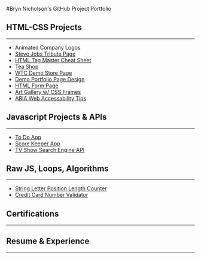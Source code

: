 #Bryn Nicholson's GitHub Project Portfolio
<html>
  <body>
  <h2>HTML-CSS Projects</h2>
  <hr>
    <ul>
      <li><a href="/projects/WTC-animation-Logo.html"></a>Animated Company Logos</li>
      <li><a href="/projects/steve-jobs-tribute/index.html">Steve Jobs Tribute Page</a></li>
      <li><a href="/projects/projects/html-cheatsheet/cheatsheet.html">HTML Tag Master Cheat Sheet</a></li>
      <li><a href="/projects/teacozy/teacozy.html">Tea Shop</a></li>
      <li><a href="/projects/wtc-products/product.html">WTC Demo Store Page</a></li>
      <li><a href="/projects/portfolio-site/portfolio.html">Demo Portfolio Page Design</a></li>
      <li><a href="/projects/form-page/forms.html">HTML Form Page</a></li>
      <li><a href="/projects/art-gallery/art.html">Art Gallery w/ CSS Frames</a></li>
      <li><a href="/projects/aria-Technical/techdoc.html">ARIA Web Accessability Tips</a></li>
    </ul>
  <h2>Javascript Projects & APIs</h2>
  <hr>
    <ul>
      <li><a href="/projects/to-do-app/to-do-app.html">To Do App</a></li>
      <li><a href="/projects/scorekeeper/keeper2.html">Score Keeper App</a></li>
      <li><a href="/projects/tv-maze/index.html">TV Show Search Engine API</a></li>
    </ul>
  <h2>Raw JS, Loops, Algorithms</h2>
    <hr>
    <ul>
      <li><a href="/projects/substringlengthfunc.js"> String Letter Position Length Counter</a></li>
      <li><a href="/projects/credit-card-validator.js">Credit Card Number Validator</a></li>
    </ul>
  <h2>Certifications</h2>
  <hr>
  <h2>Resume & Experience</h2>
  <hr>
  </body> 
</html>